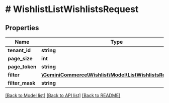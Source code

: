 # # WishlistListWishlistsRequest


## Properties


Name | Type | Description | Notes
------------ | ------------- | ------------- | -------------
**tenant_id**| **string** |   |
**page_size**| **int** |   | [optional]
**page_token**| **string** |   | [optional]
**filter**| [**\GeminiCommerce\Wishlist\Model\ListWishlistsRequestFilter**](ListWishlistsRequestFilter.md) |   | [optional]
**filter_mask**| **string** |   | [optional]


[[Back to Model list]](../../README.md#models) [[Back to API list]](../../README.md#endpoints) [[Back to README]](../../README.md)